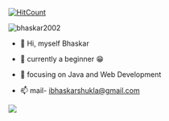 [![HitCount](http://hits.dwyl.com/bhaskar2002/bhaskar2002.svg?style=flat-square)](http://hits.dwyl.com/bhaskar2002/bhaskar2002)

<p align="left"> <img src="https://komarev.com/ghpvc/?username=bhaskar2002&label=Profile%20views&color=0e75b6&style=flat" alt="bhaskar2002" /> </p>


- 👋 Hi, myself Bhaskar
- 👀 currently a beginner 😁
- 🌱 focusing on Java and Web Development

- 📫 mail- ibhaskarshukla@gmail.com

<!---
Bhaskar2002/Bhaskar2002 is a ✨ special ✨ repository because its `README.md` (this file) appears on your GitHub profile.
You can click the Preview link to take a look at your changes.
--->


<img src="https://github-readme-stats.vercel.app/api?username=bhaskar2002&&show_icons=true&title_color=0BFB2B&icon_color=bb2acf&text_color=daf7dc&bg_color=090D5E">

